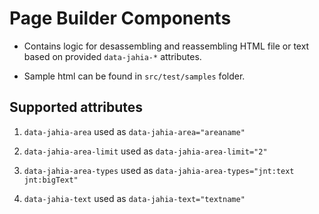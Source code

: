 # Page Builder Components

* Contains logic for desassembling and reassembling HTML file or text based on provided `data-jahia-*` attributes.

* Sample html can be found in `src/test/samples` folder.

## Supported attributes

1. `data-jahia-area` used as `data-jahia-area="areaname"`

2. `data-jahia-area-limit` used as `data-jahia-area-limit="2"`

3. `data-jahia-area-types` used as `data-jahia-area-types="jnt:text jnt:bigText"`

4. `data-jahia-text` used as `data-jahia-text="textname"`
